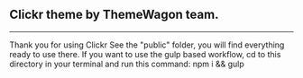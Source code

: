 ## Clickr theme by ThemeWagon team.
---
Thank you for using Clickr See the "public" folder, you will find everything ready to use there. If you want to use the gulp based workflow, cd to this directory in your terminal and run this command: npm i && gulp